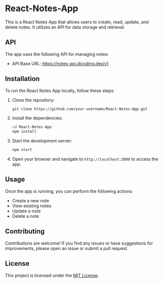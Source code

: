 # React-Notes-App

This is a React Notes App that allows users to create, read, update, and delete notes. It utilizes an API for data storage and retrieval.

## API

The app uses the following API for managing notes:

- API Base URL: https://notes-api.dicoding.dev/v1

## Installation

To run the React Notes App locally, follow these steps:

1. Clone the repository:

    ```bash
    git clone https://github.com/your-username/React-Notes-App.git
    ```

2. Install the dependencies:

    ```bash
    cd React-Notes-App
    npm install
    ```

3. Start the development server:

    ```bash
    npm start
    ```

4. Open your browser and navigate to `http://localhost:3000` to access the app.

## Usage

Once the app is running, you can perform the following actions:

- Create a new note
- View existing notes
- Update a note
- Delete a note

## Contributing

Contributions are welcome! If you find any issues or have suggestions for improvements, please open an issue or submit a pull request.

## License

This project is licensed under the [MIT License](LICENSE).